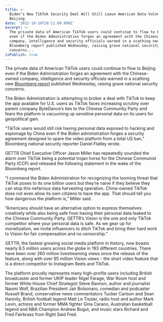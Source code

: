 ```yaml
---
title: >-
  Biden’s New TikTok Security Deal Will Still Leave American Data Vulnerable to
  Beijing
date: '2022-10-19T20:11:00.000Z'
excerpt: >-
  The private data of American TikTok users could continue to flow to Beijing
  even if the Biden Administration forges an agreement with the Chinese-owned
  company, intelligence and security officials warned in a scathing new
  Bloomberg report published Wednesday, raising grave national security
  concerns...
isPublish: true
---
```


The private data of American TikTok users could continue to flow to Beijing even if the Biden Administration forges an agreement with the Chinese-owned company, intelligence and security officials warned in a scathing new [Bloomberg report](https://www.bloomberg.com/news/articles/2022-10-19/tiktok-security-deal-is-likely-to-leave-us-data-leaking-to-china?leadSource=uverify%20wall#xj4y7vzkg) published Wednesday, raising grave national security concerns.

The Biden Administration is attempting to broker a deal with TikTok to keep the app available for U.S. users as TikTok faces increasing scrutiny over parent company ByteDance’s ties to the Chinese Community Party and fears the platform is vacuuming up sensitive personal data on its users for geopolitical gain.

“TikTok users would still risk having personal data exposed to hacking and espionage by China even if the Biden administration forges a security agreement designed to spare the video platform from a total US ban,” Bloomberg national security reporter Daniel Flatley wrote.

GETTR Chief Executive Officer Jason Miller has repeatedly sounded the alarm over TikTok being a potential trojan horse for the Chinese Communist Party (CCP) and released the following statement in the wake of the Bloomberg report.

“I commend the Biden Administration for recognizing the looming threat that TikTok poses to its one billion users but they’re naive if they believe they can stop this nefarious data harvesting operation. China-owned TikTok does not even allow its own citizens to have the app. That should tell you how dangerous the platform is,” Miller said. 

“Americans should have an alternative option to express themselves creatively while also being safe from having their personal data leaked to the Chinese Community Party. GETTR’s Vision is the one and only TikTok competitor where your personal data is safe. As we gear up for monetization, we invite influencers to ditch TikTok and bring their hard work to Vision for fair compensation and no censorship.” 

GETTR, the fastest growing social media platform in history, now boasts nearly 6.5 million users across the globe in 193 different countries. There have been over 260 million livestreaming views since the release of the feature, along with over 65 million Vision views - the short video feature that is a direct competitor to Instagram Reels and TikTok.

The platform proudly represents many high-profile users including British broadcaster and former UKIP leader Nigel Farage, War Room host and former White House Chief Strategist Steve Bannon, author and journalist Naomi Wolf, Brazilian President Jair Bolsonaro, comedian and podcaster Russell Brand, conservative news commentators Tucker Carlson and Sean Hannity, British football legend Matt Le Tissier, radio host and author Mark Levin, actress and former MMA fighter Gina Carano, Australian basketball legend and NBA Champion Andrew Bogut, and music stars Richard and Fred Fairbrass from Right Said Fred.
